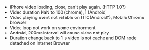 * iPhone video loading, close, can't play again. (HTTP 1.0?)
* Video duration NaN to 100 (chrome), 1 (Android)
* Video playing event not reliable on HTC(Android?), Mobile Chrome browser
* Video loop not work on some environment
* Android, 200ms interval will cause video not play
* Duration change back to 1 is video is not cache and DOM node detached on Internet Browser
